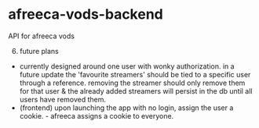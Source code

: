 # afreeca-vods-backend
API for afreeca vods

6. future plans
 - currently designed around one user with wonky authorization. in a future update the 'favourite streamers' should be tied to a specific user through a reference.
removing the streamer should only remove them for that user & the already added streamers will persist in the db until all users have removed them.
 - (frontend) upon launching the app with no login, assign the user a cookie. - afreeca assigns a cookie to everyone. 